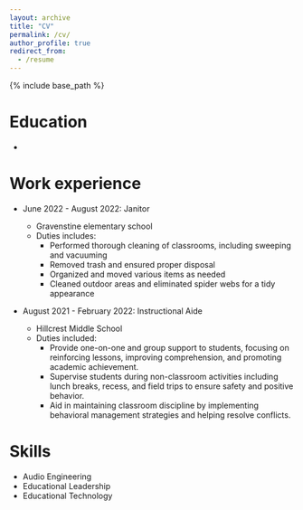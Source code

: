 ```yaml
---
layout: archive
title: "CV"
permalink: /cv/
author_profile: true
redirect_from:
  - /resume
---
```


{% include base_path %}

Education
======
*

Work experience
======
* June 2022 - August 2022: Janitor
  * Gravenstine elementary school
  * Duties includes: 
    * Performed thorough cleaning of classrooms, including sweeping and vacuuming
    * Removed trash and ensured proper disposal
    * Organized and moved various items as needed
    * Cleaned outdoor areas and eliminated spider webs for a tidy appearance

* August 2021 - February 2022: Instructional Aide
  * Hillcrest Middle School
  * Duties included:
    * Provide one-on-one and group support to students, focusing on reinforcing lessons, improving comprehension, and promoting academic achievement.
    * Supervise students during non-classroom activities including lunch breaks, recess, and field trips to ensure safety and positive behavior.
    * Aid in maintaining classroom discipline by implementing behavioral management strategies and helping resolve conflicts.

  
Skills
======
* Audio Engineering
* Educational Leadership
* Educational Technology
